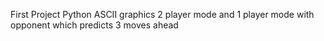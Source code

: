 First Project
Python
ASCII graphics
2 player mode and 1 player mode with opponent which predicts 3 moves ahead
